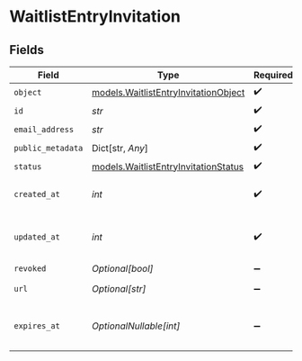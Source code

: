 # WaitlistEntryInvitation


## Fields

| Field                                                                              | Type                                                                               | Required                                                                           | Description                                                                        | Example                                                                            |
| ---------------------------------------------------------------------------------- | ---------------------------------------------------------------------------------- | ---------------------------------------------------------------------------------- | ---------------------------------------------------------------------------------- | ---------------------------------------------------------------------------------- |
| `object`                                                                           | [models.WaitlistEntryInvitationObject](../models/waitlistentryinvitationobject.md) | :heavy_check_mark:                                                                 | N/A                                                                                | invitation                                                                         |
| `id`                                                                               | *str*                                                                              | :heavy_check_mark:                                                                 | N/A                                                                                | inv_f02930r3                                                                       |
| `email_address`                                                                    | *str*                                                                              | :heavy_check_mark:                                                                 | N/A                                                                                | invitee@example.com                                                                |
| `public_metadata`                                                                  | Dict[str, *Any*]                                                                   | :heavy_check_mark:                                                                 | N/A                                                                                | {}                                                                                 |
| `status`                                                                           | [models.WaitlistEntryInvitationStatus](../models/waitlistentryinvitationstatus.md) | :heavy_check_mark:                                                                 | N/A                                                                                | pending                                                                            |
| `created_at`                                                                       | *int*                                                                              | :heavy_check_mark:                                                                 | Unix timestamp of creation.<br/>                                                   | 1622549600                                                                         |
| `updated_at`                                                                       | *int*                                                                              | :heavy_check_mark:                                                                 | Unix timestamp of last update.<br/>                                                | 1622553200                                                                         |
| `revoked`                                                                          | *Optional[bool]*                                                                   | :heavy_minus_sign:                                                                 | N/A                                                                                | false                                                                              |
| `url`                                                                              | *Optional[str]*                                                                    | :heavy_minus_sign:                                                                 | N/A                                                                                | https://example.com/invitations/accept?code=abcd1234                               |
| `expires_at`                                                                       | *OptionalNullable[int]*                                                            | :heavy_minus_sign:                                                                 | Unix timestamp of expiration.<br/>                                                 |                                                                                    |